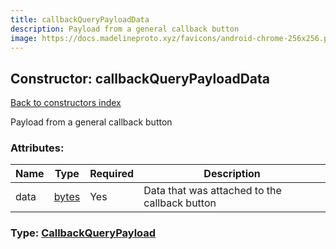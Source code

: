 ```yaml
---
title: callbackQueryPayloadData
description: Payload from a general callback button
image: https://docs.madelineproto.xyz/favicons/android-chrome-256x256.png
---
```

## Constructor: callbackQueryPayloadData  
[Back to constructors index](index.md)



Payload from a general callback button

### Attributes:

| Name     |    Type       | Required | Description |
|----------|---------------|----------|-------------|
|data|[bytes](../types/bytes.md) | Yes|Data that was attached to the callback button|



### Type: [CallbackQueryPayload](../types/CallbackQueryPayload.md)


